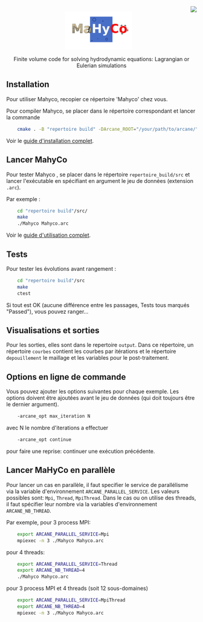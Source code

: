 
<img src="https://www.cea.fr/PublishingImages/cea.jpg" height="50" align="right" />


<p align="center">
  <a href="https://github.com/cea-hpc/MaHyCo">
    <img alt="MaHyCo" src="https://github.com/cea-hpc/MaHyCo/blob/master/logo_MaHyCo.png" height="100">
  </a>
  <p align="center">Finite volume code for solving hydrodynamic equations: Lagrangian or Eulerian simulations</p>
</p>

## Installation

Pour utiliser Mahyco, recopier ce répertoire 'Mahyco'
chez vous.

Pour compiler Mahyco, se placer dans le répertoire correspondant
et lancer la commande
```bash
    cmake . -B "repertoire build" -DArcane_ROOT="/your/path/to/arcane/"
```

Voir le [guide d'installation complet](https://github.com/cea-hpc/MaHyCo/wiki/Installation).

## Lancer MahyCo

Pour tester Mahyco , se placer dans le répertoire `repertoire_build/src` et lancer l'exécutable en
spécifiant en argument le jeu de données (extension `.arc`).

Par exemple :
```bash
    cd "repertoire build"/src/
    make
    ./Mahyco Mahyco.arc
```

Voir le [guide d'utilisation complet](https://github.com/cea-hpc/MaHyCo/wiki/Utilisation).

## Tests
Pour tester les évolutions avant rangement :
```bash
    cd "repertoire build"/src
    make
    ctest
```
Si tout est OK (aucune différence entre les passages, Tests tous marqués "Passed"), vous pouvez ranger...

## Visualisations et sorties

Pour les sorties, elles sont dans le repertoire `output`. Dans
ce répertoire, un répertoire `courbes` contient les courbes
par itérations et le répertoire `depouillement` le maillage et
les variables pour le post-traitement.

## Options en ligne de commande

Vous pouvez ajouter les options suivantes pour chaque exemple. Les
options doivent être ajoutées avant le jeu de données (qui doit
toujours être le dernier argument).
```bash
    -arcane_opt max_iteration N  
```
avec N le nombre d'iterations a effectuer
```bash
    -arcane_opt continue
```
pour faire une reprise: continuer une exécution précédente.

## Lancer MaHyCo en parallèle

Pour lancer un cas en parallèle, il faut specifier le service
de parallélisme via la variable d'environnement `ARCANE_PARALLEL_SERVICE`.
Les valeurs possibles sont: `Mpi`, `Thread`, `MpiThread`.
Dans le cas ou on utilise des threads, il faut spécifier leur nombre
via la variables d'environnement `ARCANE_NB_THREAD`.

Par exemple, pour 3 process MPI:
```bash
    export ARCANE_PARALLEL_SERVICE=Mpi
    mpiexec -n 3 ./Mahyco Mahyco.arc
```
pour 4 threads:
```bash
    export ARCANE_PARALLEL_SERVICE=Thread
    export ARCANE_NB_THREAD=4
    ./Mahyco Mahyco.arc
```
pour 3 process MPI et 4 threads (soit 12 sous-domaines)
```bash
    export ARCANE_PARALLEL_SERVICE=MpiThread
    export ARCANE_NB_THREAD=4
    mpiexec -n 3 ./Mahyco Mahyco.arc
```
